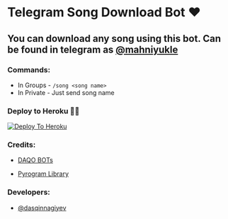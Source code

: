 # Telegram Song Download Bot ❤

## You can download any song using this bot. Can be found in telegram as [@mahniyukle](https://t.me/mahniyuklebot)

### Commands:
- In Groups - `/song <song name>`
- In Private - Just send song name

### Deploy to Heroku 🏃‍♂

[![Deploy To Heroku](https://www.herokucdn.com/deploy/button.svg)](https://heroku.com/deploy?template=https://github.com/daqo7/MusicBot)

### Credits:

- [DAQO BOTs](https://t.me/daqomods)

- [Pyrogram Library](https://github.com/pyrogram/pyrogram)

### Developers:

- [@dasqinnagiyev](https://Instagram.com/dasqinnagiyev)


